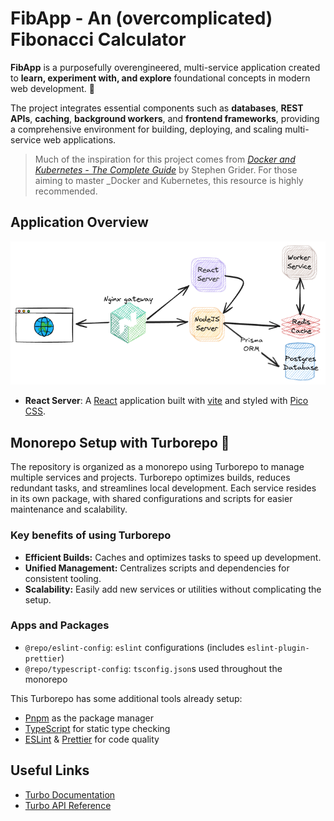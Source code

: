 # FibApp - An (overcomplicated) Fibonacci Calculator

**FibApp** is a purposefully overengineered, multi-service application created
to **learn, experiment with, and explore** foundational concepts in modern web
development. 🚀

The project integrates essential components such as **databases**, **REST
APIs**, **caching**, **background workers**, and **frontend frameworks**,
providing a comprehensive environment for building, deploying, and scaling
multi-service web applications.

> Much of the inspiration for this project comes from
> _[Docker and Kubernetes - The Complete Guide](https://www.udemy.com/course/docker-and-kubernetes-the-complete-guide)_
> by Stephen Grider. For those aiming to master \_Docker and Kubernetes, this
> resource is highly recommended.

## Application Overview

![architecture diagram](./images/architecture.excalidraw.png)

- **React Server**: A [React](https://react.dev/) application built with
  [vite](https://vite.dev/) and styled with [Pico CSS](https://picocss.com/).

## Monorepo Setup with Turborepo 📂

The repository is organized as a monorepo using Turborepo to manage multiple
services and projects. Turborepo optimizes builds, reduces redundant tasks, and
streamlines local development. Each service resides in its own package, with
shared configurations and scripts for easier maintenance and scalability.

### Key benefits of using Turborepo

- **Efficient Builds:** Caches and optimizes tasks to speed up development.
- **Unified Management:** Centralizes scripts and dependencies for consistent
  tooling.
- **Scalability:** Easily add new services or utilities without complicating the
  setup.

### Apps and Packages

- `@repo/eslint-config`: `eslint` configurations (includes
  `eslint-plugin-prettier`)
- `@repo/typescript-config`: `tsconfig.json`s used throughout the monorepo

This Turborepo has some additional tools already setup:

- [Pnpm](https://pnpm.io/) as the package manager
- [TypeScript](https://www.typescriptlang.org/) for static type checking
- [ESLint](https://eslint.org/) & [Prettier](https://prettier.io) for code
  quality

## Useful Links

- [Turbo Documentation](https://turbo.build/repo/docs)
- [Turbo API Reference](https://turbo.build/repo/docs/reference)
